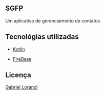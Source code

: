 ## SGFP

Um aplicativo de gerenciamento de contatos

## Tecnológias utilizadas

- [Kotlin](https://kotlinlang.org/)

- [FireBase](https://firebase.google.com).

## Licença

[Gabriel Lorandi](https://www.linkedin.com/in/gabriel-lorandi/)


